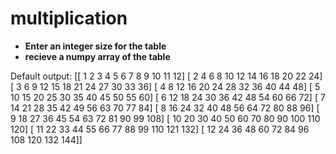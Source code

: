 # multiplication

* **Enter an integer size for the table**
* **recieve a numpy array of the table**

Default output: 
[[  1   2   3   4   5   6   7   8   9  10  11  12]
 [  2   4   6   8  10  12  14  16  18  20  22  24]
 [  3   6   9  12  15  18  21  24  27  30  33  36]
 [  4   8  12  16  20  24  28  32  36  40  44  48]
 [  5  10  15  20  25  30  35  40  45  50  55  60]
 [  6  12  18  24  30  36  42  48  54  60  66  72]
 [  7  14  21  28  35  42  49  56  63  70  77  84]
 [  8  16  24  32  40  48  56  64  72  80  88  96]
 [  9  18  27  36  45  54  63  72  81  90  99 108]
 [ 10  20  30  40  50  60  70  80  90 100 110 120]
 [ 11  22  33  44  55  66  77  88  99 110 121 132]
 [ 12  24  36  48  60  72  84  96 108 120 132 144]]
